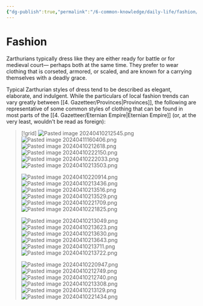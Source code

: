 ```yaml
---
{"dg-publish":true,"permalink":"/6-common-knowledge/daily-life/fashion/","noteIcon":""}
---
```


# Fashion

Zarthurians typically dress like they are either ready for battle or for medieval court— perhaps both at the same time. They prefer to wear clothing that is corseted, armored, or scaled, and are known for a carrying themselves with a deadly grace.

Typical Zarthurian styles of dress tend to be described as elegant, elaborate, and indulgent. While the particulars of local fashion trends can vary greatly between [[4. Gazetteer/Provinces\|Provinces]], the following are representative of some common styles of clothing that can be found in most parts of the [[4. Gazetteer/Eternian Empire\|Eternian Empire]] (or, at the very least, wouldn't be read as foreign):

>[!grid]
![Pasted image 20240410212545.png](/img/user/x.%20Assets/Attachments/Pasted%20image%2020240410212545.png)
![Pasted image 20240411160406.png](/img/user/x.%20Assets/Attachments/Pasted%20image%2020240411160406.png)
![Pasted image 20240410212618.png](/img/user/x.%20Assets/Attachments/Pasted%20image%2020240410212618.png)
>![Pasted image 20240410222150.png](/img/user/x.%20Assets/Attachments/Pasted%20image%2020240410222150.png)
>![Pasted image 20240410222033.png](/img/user/x.%20Assets/Attachments/Pasted%20image%2020240410222033.png)
>![Pasted image 20240410213503.png](/img/user/x.%20Assets/Attachments/Pasted%20image%2020240410213503.png)
>
>![Pasted image 20240410220914.png](/img/user/x.%20Assets/Attachments/Pasted%20image%2020240410220914.png)
>![Pasted image 20240410213436.png](/img/user/x.%20Assets/Attachments/Pasted%20image%2020240410213436.png)
>![Pasted image 20240410213516.png](/img/user/x.%20Assets/Attachments/Pasted%20image%2020240410213516.png)
>![Pasted image 20240410213529.png](/img/user/x.%20Assets/Attachments/Pasted%20image%2020240410213529.png)
>![Pasted image 20240410221709.png](/img/user/x.%20Assets/Attachments/Pasted%20image%2020240410221709.png)
>![Pasted image 20240410221825.png](/img/user/x.%20Assets/Attachments/Pasted%20image%2020240410221825.png)
>
>![Pasted image 20240410213049.png](/img/user/x.%20Assets/Attachments/Pasted%20image%2020240410213049.png)
>![Pasted image 20240410213623.png](/img/user/x.%20Assets/Attachments/Pasted%20image%2020240410213623.png)
>![Pasted image 20240410213630.png](/img/user/x.%20Assets/Attachments/Pasted%20image%2020240410213630.png)
>![Pasted image 20240410213643.png](/img/user/x.%20Assets/Attachments/Pasted%20image%2020240410213643.png)
>![Pasted image 20240410213711.png](/img/user/x.%20Assets/Attachments/Pasted%20image%2020240410213711.png)
>![Pasted image 20240410213722.png](/img/user/x.%20Assets/Attachments/Pasted%20image%2020240410213722.png)
>
>![Pasted image 20240410220947.png](/img/user/x.%20Assets/Attachments/Pasted%20image%2020240410220947.png)
>![Pasted image 20240410212749.png](/img/user/x.%20Assets/Attachments/Pasted%20image%2020240410212749.png)
>![Pasted image 20240410212740.png](/img/user/x.%20Assets/Attachments/Pasted%20image%2020240410212740.png)
>![Pasted image 20240410213308.png](/img/user/x.%20Assets/Attachments/Pasted%20image%2020240410213308.png)
>![Pasted image 20240410213129.png](/img/user/x.%20Assets/Attachments/Pasted%20image%2020240410213129.png)
>![Pasted image 20240410221434.png](/img/user/x.%20Assets/Attachments/Pasted%20image%2020240410221434.png)

